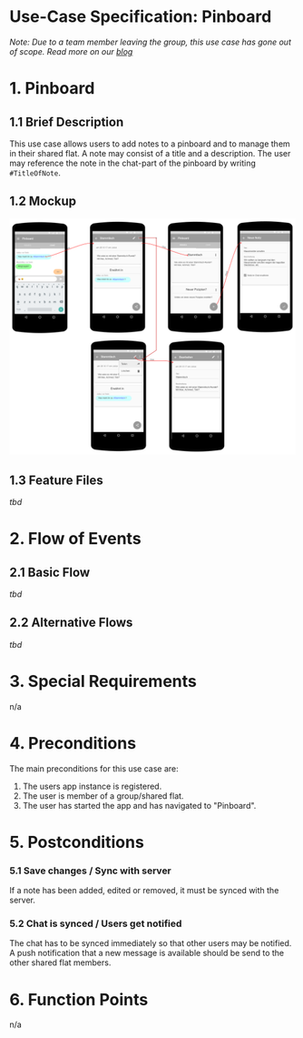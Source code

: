 # Use-Case Specification: Pinboard

*Note: Due to a team member leaving the group, this use case has gone out of scope. Read more on our [blog](https://wgplanerblog.wordpress.com/2018/04/09/roadmap-2nd-semester/)*

# 1. Pinboard

## 1.1 Brief Description
This use case allows users to add notes to a pinboard and to manage them in their shared flat. A note may consist of a title and a description. The user may reference the note in the chat-part of the pinboard by writing `#TitleOfNote`.

## 1.2 Mockup
![Pinboard Mockup](../Mockups/uc_pinboard.png "Mockup of use case Pinboard")

## 1.3 Feature Files
*tbd*

# 2. Flow of Events

## 2.1 Basic Flow
*tbd*

## 2.2 Alternative Flows
*tbd*

# 3. Special Requirements
n/a

# 4. Preconditions
The main preconditions for this use case are:

 1. The users app instance is registered.
 2. The user is member of a group/shared flat.
 2. The user has started the app and has navigated to "Pinboard".

# 5. Postconditions

### 5.1 Save changes / Sync with server
If a note has been added, edited or removed, it must be synced with the server.

### 5.2 Chat is synced / Users get notified
The chat has to be synced immediately so that other users may be notified. A push notification that a new message is available should be send to the other shared flat members.

# 6. Function Points
n/a
